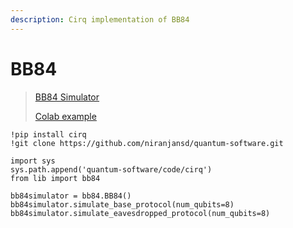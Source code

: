 ```yaml
---
description: Cirq implementation of BB84
---
```


# BB84

> [BB84 Simulator](https://github.com/niranjansd/quantum-software/blob/main/code/cirq/lib/bb84.py)
>
> [Colab example](https://github.com/niranjansd/quantum-software/blob/main/code/cirq/notebooks/BB84.ipynb)

```
!pip install cirq
!git clone https://github.com/niranjansd/quantum-software.git

import sys
sys.path.append('quantum-software/code/cirq')
from lib import bb84

bb84simulator = bb84.BB84()
bb84simulator.simulate_base_protocol(num_qubits=8)
bb84simulator.simulate_eavesdropped_protocol(num_qubits=8)
```

